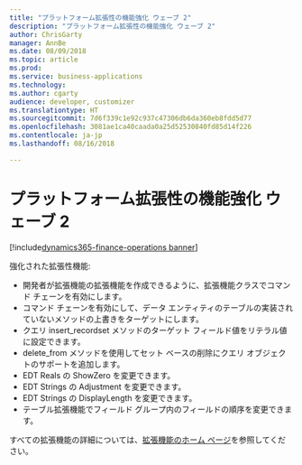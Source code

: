 ```yaml
---
title: "プラットフォーム拡張性の機能強化 ウェーブ 2"
description: "プラットフォーム拡張性の機能強化 ウェーブ 2"
author: ChrisGarty
manager: AnnBe
ms.date: 08/09/2018
ms.topic: article
ms.prod: 
ms.service: business-applications
ms.technology: 
ms.author: cgarty
audience: developer, customizer
ms.translationtype: HT
ms.sourcegitcommit: 7d6f339c1e92c937c47306db6da360eb8fdd5d77
ms.openlocfilehash: 3081ae1ca40caada0a25d52530840fd85d14f226
ms.contentlocale: ja-jp
ms.lasthandoff: 08/16/2018

---
```


# <a name="platform-extensibility-enhancements-wave-2"></a>プラットフォーム拡張性の機能強化 ウェーブ 2

[!include[dynamics365-finance-operations banner](../includes/dynamics365-finance-operations.md)]

強化された拡張性機能:
- 開発者が拡張機能の拡張機能を作成できるように、拡張機能クラスでコマンド チェーンを有効にします。
- コマンド チェーンを有効にして、データ エンティティのテーブルの実装されていないメソッドの上書きをターゲットにします。
- クエリ insert_recordset メソッドのターゲット フィールド値をリテラル値に設定できます。
- delete_from メソッドを使用してセット ベースの削除にクエリ オブジェクトのサポートを追加します。
- EDT Reals の ShowZero を変更できます。
- EDT Strings の Adjustment を変更できます。
- EDT Strings の DisplayLength を変更できます。
- テーブル拡張機能でフィールド グループ内のフィールドの順序を変更できます。

すべての拡張機能の詳細については、[拡張機能のホーム ページ](dynamics365/unified-operations/dev-itpro/extensibility/extensibility-home-page)を参照してください。

